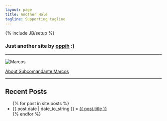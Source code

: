 ```yaml
---
layout: page
title: Another Hole
tagline: Supporting tagline
---
```

{% include JB/setup %}

### Just another site by [oppih](http://oppih.me) :)

----
![Marcos](http://upload.wikimedia.org/wikipedia/commons/3/3a/Subcomandante_Marcos.jpg)

[About Subcomandante Marcos](http://en.wikipedia.org/wiki/Subcomandante_Marcos)

----
## Recent Posts

<ul class="posts">
  {% for post in site.posts %}
    <li><span>{{ post.date | date_to_string }}</span> &raquo; <a href="{{ BASE_PATH }}{{ post.url }}">{{ post.title }}</a></li>
  {% endfor %}
</ul>
